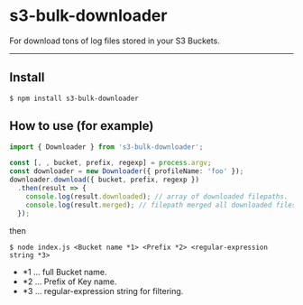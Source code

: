 # s3-bulk-downloader
For download tons of log files stored in your S3 Buckets.

---

## Install

```
$ npm install s3-bulk-downloader
```

## How to use (for example)

```ts
import { Downloader } from 's3-bulk-downloader';

const [, , bucket, prefix, regexp] = process.argv;
const downloader = new Downloader({ profileName: 'foo' });
downloader.download({ bucket, prefix, regexp })
  .then(result => {
    console.log(result.downloaded); // array of downloaded filepaths.
    console.log(result.merged); // filepath merged all downloaded files.  
  });
```

then

`$ node index.js <Bucket name *1> <Prefix *2> <regular-expression string *3>`

- *1 ... full Bucket name.
- *2 ... Prefix of Key name.
- *3 ... regular-expression string for filtering.
